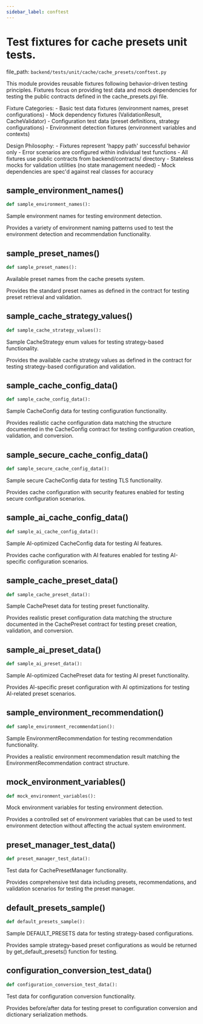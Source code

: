 ```yaml
---
sidebar_label: conftest
---
```


# Test fixtures for cache presets unit tests.

  file_path: `backend/tests/unit/cache/cache_presets/conftest.py`

This module provides reusable fixtures following behavior-driven testing
principles. Fixtures focus on providing test data and mock dependencies
for testing the public contracts defined in the cache_presets.pyi file.

Fixture Categories:
    - Basic test data fixtures (environment names, preset configurations)
    - Mock dependency fixtures (ValidationResult, CacheValidator)
    - Configuration test data (preset definitions, strategy configurations)
    - Environment detection fixtures (environment variables and contexts)

Design Philosophy:
    - Fixtures represent 'happy path' successful behavior only
    - Error scenarios are configured within individual test functions
    - All fixtures use public contracts from backend/contracts/ directory
    - Stateless mocks for validation utilities (no state management needed)
    - Mock dependencies are spec'd against real classes for accuracy

## sample_environment_names()

```python
def sample_environment_names():
```

Sample environment names for testing environment detection.

Provides a variety of environment naming patterns used to test
the environment detection and recommendation functionality.

## sample_preset_names()

```python
def sample_preset_names():
```

Available preset names from the cache presets system.

Provides the standard preset names as defined in the contract
for testing preset retrieval and validation.

## sample_cache_strategy_values()

```python
def sample_cache_strategy_values():
```

Sample CacheStrategy enum values for testing strategy-based functionality.

Provides the available cache strategy values as defined in the contract
for testing strategy-based configuration and validation.

## sample_cache_config_data()

```python
def sample_cache_config_data():
```

Sample CacheConfig data for testing configuration functionality.

Provides realistic cache configuration data matching the structure
documented in the CacheConfig contract for testing configuration
creation, validation, and conversion.

## sample_secure_cache_config_data()

```python
def sample_secure_cache_config_data():
```

Sample secure CacheConfig data for testing TLS functionality.

Provides cache configuration with security features enabled
for testing secure configuration scenarios.

## sample_ai_cache_config_data()

```python
def sample_ai_cache_config_data():
```

Sample AI-optimized CacheConfig data for testing AI features.

Provides cache configuration with AI features enabled
for testing AI-specific configuration scenarios.

## sample_cache_preset_data()

```python
def sample_cache_preset_data():
```

Sample CachePreset data for testing preset functionality.

Provides realistic preset configuration data matching the structure
documented in the CachePreset contract for testing preset creation,
validation, and conversion.

## sample_ai_preset_data()

```python
def sample_ai_preset_data():
```

Sample AI-optimized CachePreset data for testing AI preset functionality.

Provides AI-specific preset configuration with AI optimizations
for testing AI-related preset scenarios.

## sample_environment_recommendation()

```python
def sample_environment_recommendation():
```

Sample EnvironmentRecommendation for testing recommendation functionality.

Provides a realistic environment recommendation result matching the
EnvironmentRecommendation contract structure.

## mock_environment_variables()

```python
def mock_environment_variables():
```

Mock environment variables for testing environment detection.

Provides a controlled set of environment variables that can be
used to test environment detection without affecting the actual
system environment.

## preset_manager_test_data()

```python
def preset_manager_test_data():
```

Test data for CachePresetManager functionality.

Provides comprehensive test data including presets, recommendations,
and validation scenarios for testing the preset manager.

## default_presets_sample()

```python
def default_presets_sample():
```

Sample DEFAULT_PRESETS data for testing strategy-based configurations.

Provides sample strategy-based preset configurations as would be
returned by get_default_presets() function for testing.

## configuration_conversion_test_data()

```python
def configuration_conversion_test_data():
```

Test data for configuration conversion functionality.

Provides before/after data for testing preset to configuration
conversion and dictionary serialization methods.
